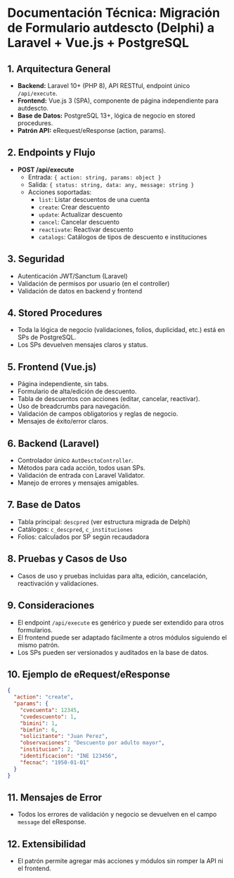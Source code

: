 # Documentación Técnica: Migración de Formulario autdescto (Delphi) a Laravel + Vue.js + PostgreSQL

## 1. Arquitectura General
- **Backend:** Laravel 10+ (PHP 8), API RESTful, endpoint único `/api/execute`.
- **Frontend:** Vue.js 3 (SPA), componente de página independiente para autdescto.
- **Base de Datos:** PostgreSQL 13+, lógica de negocio en stored procedures.
- **Patrón API:** eRequest/eResponse (action, params).

## 2. Endpoints y Flujo
- **POST /api/execute**
  - Entrada: `{ action: string, params: object }`
  - Salida: `{ status: string, data: any, message: string }`
  - Acciones soportadas:
    - `list`: Listar descuentos de una cuenta
    - `create`: Crear descuento
    - `update`: Actualizar descuento
    - `cancel`: Cancelar descuento
    - `reactivate`: Reactivar descuento
    - `catalogs`: Catálogos de tipos de descuento e instituciones

## 3. Seguridad
- Autenticación JWT/Sanctum (Laravel)
- Validación de permisos por usuario (en el controller)
- Validación de datos en backend y frontend

## 4. Stored Procedures
- Toda la lógica de negocio (validaciones, folios, duplicidad, etc.) está en SPs de PostgreSQL.
- Los SPs devuelven mensajes claros y status.

## 5. Frontend (Vue.js)
- Página independiente, sin tabs.
- Formulario de alta/edición de descuento.
- Tabla de descuentos con acciones (editar, cancelar, reactivar).
- Uso de breadcrumbs para navegación.
- Validación de campos obligatorios y reglas de negocio.
- Mensajes de éxito/error claros.

## 6. Backend (Laravel)
- Controlador único `AutDesctoController`.
- Métodos para cada acción, todos usan SPs.
- Validación de entrada con Laravel Validator.
- Manejo de errores y mensajes amigables.

## 7. Base de Datos
- Tabla principal: `descpred` (ver estructura migrada de Delphi)
- Catálogos: `c_descpred`, `c_instituciones`
- Folios: calculados por SP según recaudadora

## 8. Pruebas y Casos de Uso
- Casos de uso y pruebas incluidas para alta, edición, cancelación, reactivación y validaciones.

## 9. Consideraciones
- El endpoint `/api/execute` es genérico y puede ser extendido para otros formularios.
- El frontend puede ser adaptado fácilmente a otros módulos siguiendo el mismo patrón.
- Los SPs pueden ser versionados y auditados en la base de datos.

## 10. Ejemplo de eRequest/eResponse
```json
{
  "action": "create",
  "params": {
    "cvecuenta": 12345,
    "cvedescuento": 1,
    "bimini": 1,
    "bimfin": 6,
    "solicitante": "Juan Perez",
    "observaciones": "Descuento por adulto mayor",
    "institucion": 2,
    "identificacion": "INE 123456",
    "fecnac": "1950-01-01"
  }
}
```

## 11. Mensajes de Error
- Todos los errores de validación y negocio se devuelven en el campo `message` del eResponse.

## 12. Extensibilidad
- El patrón permite agregar más acciones y módulos sin romper la API ni el frontend.
